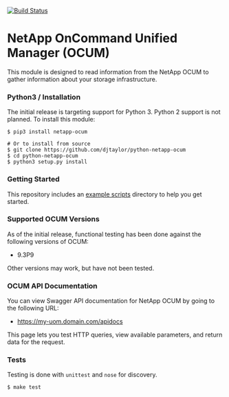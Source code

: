 [![Build Status](https://api.travis-ci.org/powerhome/python-netapp-ocum.png)](https://api.travis-ci.org/powerhome/python-netapp-ocum)

# NetApp OnCommand Unified Manager (OCUM)
This module is designed to read information from the NetApp OCUM to gather information about your storage infrastructure.

### Python3 / Installation
The initial release is targeting support for Python 3. Python 2 support is not planned. To install this module:

```
$ pip3 install netapp-ocum

# Or to install from source
$ git clone https://github.com/djtaylor/python-netapp-ocum
$ cd python-netapp-ocum
$ python3 setup.py install
```

### Getting Started
This repository includes an [example scripts](examples/README.md) directory to help you get started.

### Supported OCUM Versions
As of the initial release, functional testing has been done against the following versions of OCUM:

 - 9.3P9

Other versions may work, but have not been tested.

### OCUM API Documentation
You can view Swagger API documentation for NetApp OCUM by going to the following URL:

 - https://my-uom.domain.com/apidocs

This page lets you test HTTP queries, view available parameters, and return data for the request.

### Tests
Testing is done with `unittest` and `nose` for discovery.

```
$ make test
```
